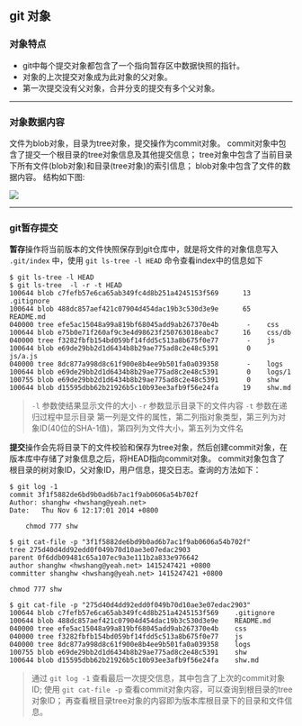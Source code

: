 ## git 对象

### 对象特点

 - git中每个提交对象都包含了一个指向暂存区中数据快照的指针。
 - 对象的上次提交对象成为此对象的父对象。
 - 第一次提交没有父对象，合并分支的提交有多个父对象。

---

### 对象数据内容

文件为blob对象，目录为tree对象，提交操作为commit对象。
commit对象中包含了提交一个根目录的tree对象信息及其他提交信息；
tree对象中包含了当前目录下所有文件(blob对象)和目录(tree对象)的索引信息；
blob对象中包含了文件的数据内容。
结构如下图:

![](http://git-scm.com/figures/18333fig0301-tn.png)

---

###  git暂存提交

**暂存**操作将当前版本的文件快照保存到git仓库中，就是将文件的对象信息写入 `.git/index` 中，使用 `git ls-tree -l HEAD` 命令查看index中的信息如下

```
$ git ls-tree -l HEAD
$ git ls-tree  -l -r -t HEAD
100644 blob c7fefb57e6ca65ab349fc4d8b251a4245153f569      13	.gitignore
100644 blob 488dc857aef421c07904d454dac19b3c530d3e9e      65	README.md
040000 tree efe5ac15048a99a819bf68045add9ab267370e4b       -	css
100644 blob e75b0e71f260af9c3e4d98623f250763018eabc7      16	css/db
040000 tree f3282fbfb154bd059bf14fdd5c513a8b675f0e77       -	js
100644 blob e69de29bb2d1d6434b8b29ae775ad8c2e48c5391       0	js/a.js
040000 tree 8dc877a998d8c61f900e8b4ee9b501fa0a039358       -	logs
100644 blob e69de29bb2d1d6434b8b29ae775ad8c2e48c5391       0	logs/1
100755 blob e69de29bb2d1d6434b8b29ae775ad8c2e48c5391       0	shw
100644 blob d15595dbb62b21926b5c10b93ee3afb9f56e24fa      19	shw.md
```

> `-l` 参数使结果显示文件的大小
> `-r` 参数显示目录下的文件内容
> `-t` 参数在递归过程中显示目录
> 第一列是文件的属性，第二列指对象类型，第三列为对象ID(40位的SHA-1值)，第四列为文件大小，第五列为文件名

**提交**操作会先将目录下的文件校验和保存为tree对象，然后创建commit对象，在版本库中存储了对象信息之后，将HEAD指向commit对象。
commit对象包含了根目录的树对象ID，父对象ID，用户信息，提交日志。查询的方法如下：

```
$ git log -1
commit 3f1f5882de6bd9b0ad6b7ac1f9ab0606a54b702f
Author: shanghw <hwshang@yeah.net>
Date:   Thu Nov 6 12:17:01 2014 +0800

    chmod 777 shw
    
$ git cat-file -p "3f1f5882de6bd9b0ad6b7ac1f9ab0606a54b702f"
tree 275d40d4dd92edd0f049b70d10ae3e07edac2903
parent 0f6ddb09481c65a107ec9a3e111b2a833e976642
author shanghw <hwshang@yeah.net> 1415247421 +0800
committer shanghw <hwshang@yeah.net> 1415247421 +0800

chmod 777 shw

$ git cat-file -p "275d40d4dd92edd0f049b70d10ae3e07edac2903"
100644 blob c7fefb57e6ca65ab349fc4d8b251a4245153f569	.gitignore
100644 blob 488dc857aef421c07904d454dac19b3c530d3e9e	README.md
040000 tree efe5ac15048a99a819bf68045add9ab267370e4b	css
040000 tree f3282fbfb154bd059bf14fdd5c513a8b675f0e77	js
040000 tree 8dc877a998d8c61f900e8b4ee9b501fa0a039358	logs
100755 blob e69de29bb2d1d6434b8b29ae775ad8c2e48c5391	shw
100644 blob d15595dbb62b21926b5c10b93ee3afb9f56e24fa	shw.md
```

> 通过 `git log -1` 查看最后一次提交信息，其中包含了上次的commit对象ID;
> 使用 `git cat-file -p` 查看commit对象内容，可以查询到根目录的tree对象ID；
> 再查看根目录tree对象的内容即为版本库根目录下的目录和文件信息。

